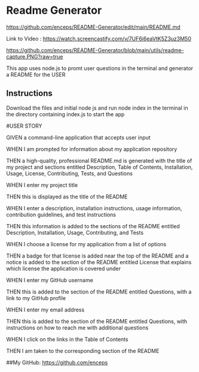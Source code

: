 # Readme Generator
https://github.com/enceps/README-Generator/edit/main/README.md
    
Link to Video : https://watch.screencastify.com/v/7UF6i6eaVtK5Z3uz3M50

https://github.com/enceps/README-Generator/blob/main/utils/readme-capture.PNG?raw=true
    
This app uses node.js to promt user questions in the terminal and generator a README for the USER

## Instructions

Download the files and initial node js and run node index in the terminal in the directory containing index.js to start the app


#USER STORY

GIVEN a command-line application that accepts user input

WHEN I am prompted for information about my application repository

THEN a high-quality, professional README.md is generated with the title of my project and sections entitled Description, Table of Contents, Installation, Usage, License, Contributing, Tests, and Questions

WHEN I enter my project title

THEN this is displayed as the title of the README

WHEN I enter a description, installation instructions, usage information, contribution guidelines, and test instructions

THEN this information is added to the sections of the README entitled Description, Installation, Usage, Contributing, and Tests

WHEN I choose a license for my application from a list of options

THEN a badge for that license is added near the top of the README and a notice is added to the section of the README entitled License that explains which license the application is covered under

WHEN I enter my GitHub username

THEN this is added to the section of the README entitled Questions, with a link to my GitHub profile

WHEN I enter my email address

THEN this is added to the section of the README entitled Questions, with instructions on how to reach me with additional questions

WHEN I click on the links in the Table of Contents

THEN I am taken to the corresponding section of the README

##My GitHub: https://github.com/enceps

